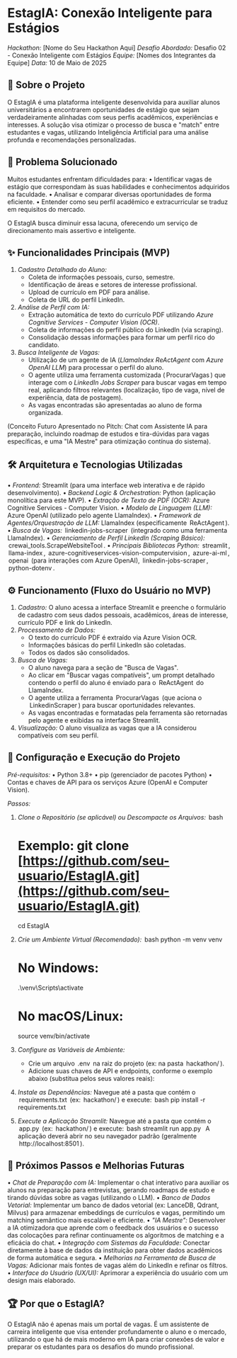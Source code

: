 # EstagIA: Conexão Inteligente para Estágios

*Hackathon:* [Nome do Seu Hackathon Aqui]
*Desafio Abordado:* Desafio 02 - Conexão Inteligente com Estágios
*Equipe:* [Nomes dos Integrantes da Equipe]
*Data:* 10 de Maio de 2025

## 🚀 Sobre o Projeto

O EstagIA é uma plataforma inteligente desenvolvida para auxiliar alunos universitários a encontrarem oportunidades de estágio que sejam verdadeiramente alinhadas com seus perfis acadêmicos, experiências e interesses. A solução visa otimizar o processo de busca e "match" entre estudantes e vagas, utilizando Inteligência Artificial para uma análise profunda e recomendações personalizadas.

## 🎯 Problema Solucionado

Muitos estudantes enfrentam dificuldades para:
•⁠  ⁠Identificar vagas de estágio que correspondam às suas habilidades e conhecimentos adquiridos na faculdade.
•⁠  ⁠Analisar e comparar diversas oportunidades de forma eficiente.
•⁠  ⁠Entender como seu perfil acadêmico e extracurricular se traduz em requisitos do mercado.

O EstagIA busca diminuir essa lacuna, oferecendo um serviço de direcionamento mais assertivo e inteligente.

## ✨ Funcionalidades Principais (MVP)

1.  *Cadastro Detalhado do Aluno:*
    * Coleta de informações pessoais, curso, semestre.
    * Identificação de áreas e setores de interesse profissional.
    * Upload de currículo em PDF para análise.
    * Coleta de URL do perfil LinkedIn.
2.  *Análise de Perfil com IA:*
    * Extração automática de texto do currículo PDF utilizando *Azure Cognitive Services - Computer Vision (OCR)*.
    * Coleta de informações do perfil público do LinkedIn (via scraping).
    * Consolidação dessas informações para formar um perfil rico do candidato.
3.  *Busca Inteligente de Vagas:*
    * Utilização de um agente de IA (*LlamaIndex ReActAgent* com *Azure OpenAI LLM*) para processar o perfil do aluno.
    * O agente utiliza uma ferramenta customizada (⁠ ProcurarVagas ⁠) que interage com o *LinkedIn Jobs Scraper* para buscar vagas em tempo real, aplicando filtros relevantes (localização, tipo de vaga, nível de experiência, data de postagem).
    * As vagas encontradas são apresentadas ao aluno de forma organizada.

(Conceito Futuro Apresentado no Pitch: Chat com Assistente IA para preparação, incluindo roadmap de estudos e tira-dúvidas para vagas específicas, e uma "IA Mestre" para otimização contínua do sistema).

## 🛠️ Arquitetura e Tecnologias Utilizadas

•⁠  ⁠*Frontend:* Streamlit (para uma interface web interativa e de rápido desenvolvimento).
•⁠  ⁠*Backend Logic & Orchestration:* Python (aplicação monolítica para este MVP).
•⁠  ⁠*Extração de Texto de PDF (OCR):* Azure Cognitive Services - Computer Vision.
•⁠  ⁠*Modelo de Linguagem (LLM):* Azure OpenAI (utilizado pelo agente LlamaIndex).
•⁠  ⁠*Framework de Agentes/Orquestração de LLM:* LlamaIndex (especificamente ⁠ ReActAgent ⁠).
•⁠  ⁠*Busca de Vagas:* ⁠ linkedin-jobs-scraper ⁠ (integrado como uma ferramenta LlamaIndex).
•⁠  ⁠*Gerenciamento de Perfil LinkedIn (Scraping Básico):* ⁠ crewai_tools.ScrapeWebsiteTool ⁠.
•⁠  ⁠*Principais Bibliotecas Python:* ⁠ streamlit ⁠, ⁠ llama-index ⁠, ⁠ azure-cognitiveservices-vision-computervision ⁠, ⁠ azure-ai-ml ⁠, ⁠ openai ⁠ (para interações com Azure OpenAI), ⁠ linkedin-jobs-scraper ⁠, ⁠ python-dotenv ⁠.

## ⚙️ Funcionamento (Fluxo do Usuário no MVP)

1.  *Cadastro:* O aluno acessa a interface Streamlit e preenche o formulário de cadastro com seus dados pessoais, acadêmicos, áreas de interesse, currículo PDF e link do LinkedIn.
2.  *Processamento de Dados:*
    * O texto do currículo PDF é extraído via Azure Vision OCR.
    * Informações básicas do perfil LinkedIn são coletadas.
    * Todos os dados são consolidados.
3.  *Busca de Vagas:*
    * O aluno navega para a seção de "Busca de Vagas".
    * Ao clicar em "Buscar vagas compatíveis", um prompt detalhado contendo o perfil do aluno é enviado para o ⁠ ReActAgent ⁠ do LlamaIndex.
    * O agente utiliza a ferramenta ⁠ ProcurarVagas ⁠ (que aciona o ⁠ LinkedinScraper ⁠) para buscar oportunidades relevantes.
    * As vagas encontradas e formatadas pela ferramenta são retornadas pelo agente e exibidas na interface Streamlit.
4.  *Visualização:* O aluno visualiza as vagas que a IA considerou compatíveis com seu perfil.

## 🔧 Configuração e Execução do Projeto

*Pré-requisitos:*
•⁠  ⁠Python 3.8+
•⁠  ⁠pip (gerenciador de pacotes Python)
•⁠  ⁠Contas e chaves de API para os serviços Azure (OpenAI e Computer Vision).

*Passos:*

1.  *Clone o Repositório (se aplicável) ou Descompacte os Arquivos:*
    ⁠ bash
    # Exemplo: git clone [https://github.com/seu-usuario/EstagIA.git](https://github.com/seu-usuario/EstagIA.git)
    cd EstagIA
     ⁠

2.  *Crie um Ambiente Virtual (Recomendado):*
    ⁠ bash
    python -m venv venv
    # No Windows:
    .\venv\Scripts\activate
    # No macOS/Linux:
    source venv/bin/activate
     ⁠

3.  *Configure as Variáveis de Ambiente:*
    * Crie um arquivo ⁠ .env ⁠ na raiz do projeto (ex: na pasta ⁠ hackathon/ ⁠).
    * Adicione suas chaves de API e endpoints, conforme o exemplo abaixo (substitua pelos seus valores reais):
        
4.  *Instale as Dependências:*
    Navegue até a pasta que contém o ⁠ requirements.txt ⁠ (ex: ⁠ hackathon/ ⁠) e execute:
    ⁠ bash
    pip install -r requirements.txt
     ⁠

5.  *Execute a Aplicação Streamlit:*
    Navegue até a pasta que contém o ⁠ app.py ⁠ (ex: ⁠ hackathon/ ⁠) e execute:
    ⁠ bash
    streamlit run app.py
     ⁠
    A aplicação deverá abrir no seu navegador padrão (geralmente ⁠ http://localhost:8501 ⁠).

## 🔮 Próximos Passos e Melhorias Futuras

•⁠  ⁠*Chat de Preparação com IA:* Implementar o chat interativo para auxiliar os alunos na preparação para entrevistas, gerando roadmaps de estudo e tirando dúvidas sobre as vagas (utilizando o LLM).
•⁠  ⁠*Banco de Dados Vetorial:* Implementar um banco de dados vetorial (ex: LanceDB, Qdrant, Milvus) para armazenar embeddings de currículos e vagas, permitindo um matching semântico mais escalável e eficiente.
•⁠  ⁠*"IA Mestre":* Desenvolver a IA otimizadora que aprende com o feedback dos usuários e o sucesso das colocações para refinar continuamente os algoritmos de matching e a eficácia do chat.
•⁠  ⁠*Integração com Sistemas da Faculdade:* Conectar diretamente à base de dados da instituição para obter dados acadêmicos de forma automática e segura.
•⁠  ⁠*Melhorias na Ferramenta de Busca de Vagas:* Adicionar mais fontes de vagas além do LinkedIn e refinar os filtros.
•⁠  ⁠*Interface do Usuário (UX/UI):* Aprimorar a experiência do usuário com um design mais elaborado.

## 🏆 Por que o EstagIA?

O EstagIA não é apenas mais um portal de vagas. É um assistente de carreira inteligente que visa entender profundamente o aluno e o mercado, utilizando o que há de mais moderno em IA para criar conexões de valor e preparar os estudantes para os desafios do mundo profissional.
